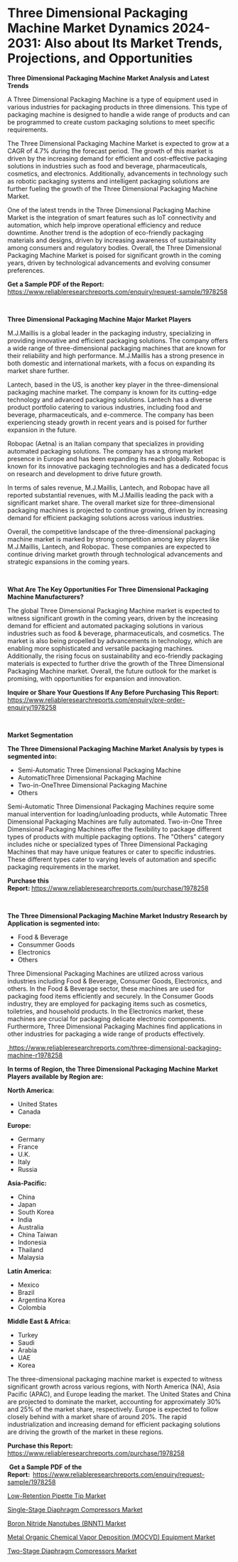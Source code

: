<p><h1>Three Dimensional Packaging Machine Market Dynamics 2024-2031: Also about Its Market Trends, Projections, and Opportunities</h1></p><p><strong>Three Dimensional Packaging Machine Market Analysis and Latest Trends</strong></p>
<p><p>A Three Dimensional Packaging Machine is a type of equipment used in various industries for packaging products in three dimensions. This type of packaging machine is designed to handle a wide range of products and can be programmed to create custom packaging solutions to meet specific requirements.</p><p>The Three Dimensional Packaging Machine Market is expected to grow at a CAGR of 4.7% during the forecast period. The growth of this market is driven by the increasing demand for efficient and cost-effective packaging solutions in industries such as food and beverage, pharmaceuticals, cosmetics, and electronics. Additionally, advancements in technology such as robotic packaging systems and intelligent packaging solutions are further fueling the growth of the Three Dimensional Packaging Machine Market.</p><p>One of the latest trends in the Three Dimensional Packaging Machine Market is the integration of smart features such as IoT connectivity and automation, which help improve operational efficiency and reduce downtime. Another trend is the adoption of eco-friendly packaging materials and designs, driven by increasing awareness of sustainability among consumers and regulatory bodies. Overall, the Three Dimensional Packaging Machine Market is poised for significant growth in the coming years, driven by technological advancements and evolving consumer preferences.</p></p>
<p><strong>Get a Sample PDF of the Report:&nbsp;</strong> <a href="https://www.reliableresearchreports.com/enquiry/request-sample/1978258">https://www.reliableresearchreports.com/enquiry/request-sample/1978258</a></p>
<p>&nbsp;</p>
<p><strong>Three Dimensional Packaging Machine Major Market Players</strong></p>
<p><p>M.J.Maillis is a global leader in the packaging industry, specializing in providing innovative and efficient packaging solutions. The company offers a wide range of three-dimensional packaging machines that are known for their reliability and high performance. M.J.Maillis has a strong presence in both domestic and international markets, with a focus on expanding its market share further.</p><p>Lantech, based in the US, is another key player in the three-dimensional packaging machine market. The company is known for its cutting-edge technology and advanced packaging solutions. Lantech has a diverse product portfolio catering to various industries, including food and beverage, pharmaceuticals, and e-commerce. The company has been experiencing steady growth in recent years and is poised for further expansion in the future.</p><p>Robopac (Aetna) is an Italian company that specializes in providing automated packaging solutions. The company has a strong market presence in Europe and has been expanding its reach globally. Robopac is known for its innovative packaging technologies and has a dedicated focus on research and development to drive future growth.</p><p>In terms of sales revenue, M.J.Maillis, Lantech, and Robopac have all reported substantial revenues, with M.J.Maillis leading the pack with a significant market share. The overall market size for three-dimensional packaging machines is projected to continue growing, driven by increasing demand for efficient packaging solutions across various industries.</p><p>Overall, the competitive landscape of the three-dimensional packaging machine market is marked by strong competition among key players like M.J.Maillis, Lantech, and Robopac. These companies are expected to continue driving market growth through technological advancements and strategic expansions in the coming years.</p></p>
<p>&nbsp;</p>
<p><strong>What Are The Key Opportunities For Three Dimensional Packaging Machine Manufacturers?</strong></p>
<p><p>The global Three Dimensional Packaging Machine market is expected to witness significant growth in the coming years, driven by the increasing demand for efficient and automated packaging solutions in various industries such as food & beverage, pharmaceuticals, and cosmetics. The market is also being propelled by advancements in technology, which are enabling more sophisticated and versatile packaging machines. Additionally, the rising focus on sustainability and eco-friendly packaging materials is expected to further drive the growth of the Three Dimensional Packaging Machine market. Overall, the future outlook for the market is promising, with opportunities for expansion and innovation.</p></p>
<p><strong>Inquire or Share Your Questions If Any Before Purchasing This Report:</strong> <a href="https://www.reliableresearchreports.com/enquiry/pre-order-enquiry/1978258">https://www.reliableresearchreports.com/enquiry/pre-order-enquiry/1978258</a></p>
<p>&nbsp;</p>
<p><strong>Market Segmentation</strong></p>
<p><strong>The Three Dimensional Packaging Machine Market Analysis by types is segmented into:</strong></p>
<p><ul><li>Semi-Automatic Three Dimensional Packaging Machine</li><li>AutomaticThree Dimensional Packaging Machine</li><li>Two-in-OneThree Dimensional Packaging Machine</li><li>Others</li></ul></p>
<p><p>Semi-Automatic Three Dimensional Packaging Machines require some manual intervention for loading/unloading products, while Automatic Three Dimensional Packaging Machines are fully automated. Two-in-One Three Dimensional Packaging Machines offer the flexibility to package different types of products with multiple packaging options. The "Others" category includes niche or specialized types of Three Dimensional Packaging Machines that may have unique features or cater to specific industries. These different types cater to varying levels of automation and specific packaging requirements in the market.</p></p>
<p><strong>Purchase this Report:&nbsp;</strong><a href="https://www.reliableresearchreports.com/purchase/1978258">https://www.reliableresearchreports.com/purchase/1978258</a></p>
<p>&nbsp;</p>
<p><strong>The Three Dimensional Packaging Machine Market Industry Research by Application is segmented into:</strong></p>
<p><ul><li>Food & Beverage</li><li>Consummer Goods</li><li>Electronics</li><li>Others</li></ul></p>
<p><p>Three Dimensional Packaging Machines are utilized across various industries including Food & Beverage, Consumer Goods, Electronics, and others. In the Food & Beverage sector, these machines are used for packaging food items efficiently and securely. In the Consumer Goods industry, they are employed for packaging items such as cosmetics, toiletries, and household products. In the Electronics market, these machines are crucial for packaging delicate electronic components. Furthermore, Three Dimensional Packaging Machines find applications in other industries for packaging a wide range of products effectively.</p></p>
<p><a href="https://www.reliableresearchreports.com/three-dimensional-packaging-machine-r1978258">&nbsp;https://www.reliableresearchreports.com/three-dimensional-packaging-machine-r1978258</a></p>
<p><strong>In terms of Region, the Three Dimensional Packaging Machine Market Players available by Region are:</strong></p>
<p>
    <p> <strong> North America: </strong>
        <ul>
            <li>United States</li>
            <li>Canada</li>
        </ul>
        </p> 
    <p> <strong> Europe: </strong>
        <ul>
            <li>Germany</li>
            <li>France</li>
            <li>U.K.</li>
            <li>Italy</li>
            <li>Russia</li>
        </ul>
        </p> 
    <p> <strong> Asia-Pacific: </strong>
        <ul>
            <li>China</li>
            <li>Japan</li>
            <li>South Korea</li>
            <li>India</li>
            <li>Australia</li>
            <li>China Taiwan</li>
            <li>Indonesia</li>
            <li>Thailand</li>
            <li>Malaysia</li>
        </ul>
        </p> 
    <p> <strong> Latin America: </strong>
        <ul>
            <li>Mexico</li>
            <li>Brazil</li>
            <li>Argentina Korea</li>
            <li>Colombia</li>
        </ul>
        </p> 
    <p> <strong> Middle East & Africa: </strong>
        <ul>
            <li>Turkey</li>
            <li>Saudi</li>
            <li>Arabia</li>
            <li>UAE</li>
            <li>Korea</li>
        </ul>
    </p>
    </p>
<p><p>The three-dimensional packaging machine market is expected to witness significant growth across various regions, with North America (NA), Asia Pacific (APAC), and Europe leading the market. The United States and China are projected to dominate the market, accounting for approximately 30% and 25% of the market share, respectively. Europe is expected to follow closely behind with a market share of around 20%. The rapid industrialization and increasing demand for efficient packaging solutions are driving the growth of the market in these regions.</p></p>
<p><strong>Purchase this Report: </strong><a href="https://www.reliableresearchreports.com/purchase/1978258">https://www.reliableresearchreports.com/purchase/1978258</a></p>
<p>&nbsp;<strong>Get a Sample PDF of the Report:&nbsp;&nbsp;</strong><a href="https://www.reliableresearchreports.com/enquiry/request-sample/1978258">https://www.reliableresearchreports.com/enquiry/request-sample/1978258</a></p>
<p><strong></strong></p>
<p><p><a href="https://github.com/moyahfrancoestellec51j635wcx/Market-Research-Report-List-2/blob/main/low-retention-pipette-tip-market.md">Low-Retention Pipette Tip Market</a></p><p><a href="https://www.linkedin.com/pulse/single-stage-diaphragm-compressors-market-key-successful-irkde?trackingId=2lBYYbKJCKpt%2BF8ad4Zccg%3D%3D">Single-Stage Diaphragm Compressors Market</a></p><p><a href="https://issuu.com/reportprime-2/docs/boron-nitride-nanotubes-bnnt-market-size-2030.pptx">Boron Nitride Nanotubes (BNNT) Market</a></p><p><a href="https://github.com/suaretopek9/Market-Research-Report-List-2/blob/main/metal-organic-chemical-vapor-deposition-mocvd-equipment-market.md">Metal Organic Chemical Vapor Deposition (MOCVD) Equipment Market</a></p><p><a href="https://www.linkedin.com/pulse/two-stage-diaphragm-compressors-market-key-successful-jnbpe?trackingId=BrFx7yuY8DKqmkmmyHtxTg%3D%3D">Two-Stage Diaphragm Compressors Market</a></p></p>